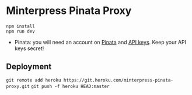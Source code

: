 # Minterpress Pinata Proxy

```
npm install
npm run dev
```

- Pinata: you will need an account on [Pinata](https://pinata.cloud/pinmanager) and [API keys](https://pinata.cloud/keys). Keep your API keys secret!

## Deployment

`git remote add heroku https://git.heroku.com/minterpress-pinata-proxy.git`
`git push -f heroku HEAD:master`
